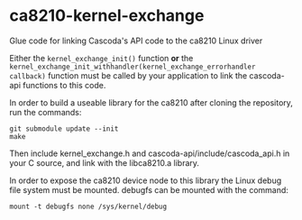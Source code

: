 # ca8210-kernel-exchange
Glue code for linking Cascoda's API code to the ca8210 Linux driver

Either the `kernel_exchange_init()` function **or** the `kernel_exchange_init_withhandler(kernel_exchange_errorhandler callback)` function must be called by your application to link the cascoda-api functions to this code.

In order to build a useable library for the ca8210 after cloning the repository, run the commands:

```
git submodule update --init
make
```
Then include kernel_exchange.h and cascoda-api/include/cascoda_api.h in your C source, and link with the libca8210.a library.

In order to expose the ca8210 device node to this library the Linux debug file system must be mounted. debugfs can be mounted with the command:
```
mount -t debugfs none /sys/kernel/debug
```
